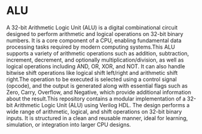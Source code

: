 # ALU
A 32-bit Arithmetic Logic Unit (ALU) is a digital combinational circuit designed to perform arithmetic and logical operations on 32-bit binary numbers. It is a core component of a CPU, enabling fundamental data processing tasks required by modern computing systems.This ALU supports a variety of arithmetic operations such as addition, subtraction, increment, decrement, and optionally multiplication/division, as well as logical operations including AND, OR, XOR, and NOT. It can also handle bitwise shift operations like logical shift left/right and arithmetic shift right.The operation to be executed is selected using a control signal (opcode), and the output is generated along with essential flags such as Zero, Carry, Overflow, and Negative, which provide additional information about the result.This repository contains a modular implementation of a 32-bit Arithmetic Logic Unit (ALU) using Verilog HDL. The design performs a wide range of arithmetic, logical, and shift operations on 32-bit binary inputs. It is structured in a clean and reusable manner, ideal for learning, simulation, or integration into larger CPU designs.


